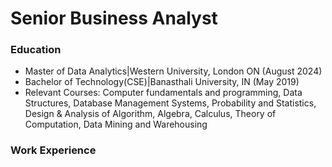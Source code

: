 # Senior Business Analyst

### Education
- Master of Data Analytics|Western University, London ON (August 2024)
- Bachelor of Technology(CSE)|Banasthali University, IN (May 2019)
- Relevant Courses: Computer fundamentals and programming, Data Structures, Database Management Systems, Probability and Statistics, Design & Analysis of Algorithm, Algebra, Calculus, Theory of Computation, Data Mining and Warehousing


### Work Experience

